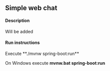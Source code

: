 <h2>Simple web chat</h3>

<h4>Description</h4>
Will be added

<h4>Run instructions</h4>
Execute **./mvnw spring-boot:run**

On Windows execute **mvnw.bat spring-boot:run**